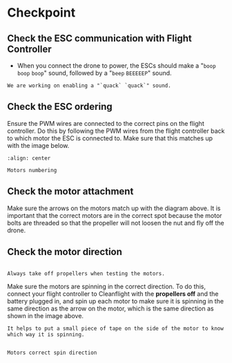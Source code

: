 # Checkpoint

## Check the ESC communication with Flight Controller

- When you connect the drone to power, the ESCs should make a "`boop` `boop` `boop`" sound, followed by a "`beep` `BEEEEEP`" sound.

```{admonition} Joke
We are working on enabling a "`quack` `quack`" sound.
```

## Check the ESC ordering

Ensure the PWM wires are connected to the correct pins on the flight controller. Do this by following the PWM wires from the flight controller back to which motor the ESC is connected to. Make sure that this matches up with the image below.


```{figure} ../_images/fc-cleanflight/motors_numbering.png
:align: center

Motors numbering
``` 

## Check the motor attachment

Make sure the arrows on the motors match up with the diagram above. It is important that the correct motors are in the correct spot because the motor bolts are threaded so that the propeller will not loosen the nut and fly off the drone.

## Check the motor direction

```{danger}

Always take off propellers when testing the motors.

```

Make sure the motors are spinning in the correct direction. To do this, connect your flight controller to Cleanflight with the **propellers off** and the battery plugged in, and spin up each motor to make sure it is spinning in the same direction as the arrow on the motor, which is the same direction as shown in the image above.

```{tip}
It helps to put a small piece of tape on the side of the motor to know which way it is spinning.
```

```{figure} ../_images/fc-cleanflight/motors_spin_direction.png

Motors correct spin direction
```